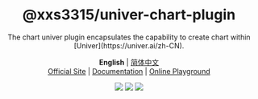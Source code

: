 <div align="center">
  <h1>@xxs3315/univer-chart-plugin</h1>
</div>

<div align="center">
The chart univer plugin encapsulates the capability to create chart within [Univer](https://univer.ai/zh-CN).
</div>

<div align="center">

**English** | [简体中文][readme-zh-link] <br />
[Official Site][official-site-link] | [Documentation][documentation-link] | [Online Playground][playground-link]

[![][github-license-shield]][github-license-link]
[![][npm-version-shield]][npm-version-link]
[![][language-shield]][language-link]

</div>


<!-- Links -->
[github-license-shield]: https://img.shields.io/github/license/xxs3315/univer-chart-plugin?style=flat-square
[github-license-link]: ./LICENSE
[npm-version-shield]: https://img.shields.io/npm/v/@xxs3315/univer-chart-plugin.svg?style=flat-square
[npm-version-link]: https://www.npmjs.com/package/@xxs3315/univer-chart-plugin
[language-shield]: https://img.shields.io/badge/language-TypeScript-red.svg?style=flat-square
[language-link]: https://www.typescriptlang.org/

[official-site-link]: https://github.com/xxs3315/univer-chart-plugin
[documentation-link]: https://github.com/xxs3315/univer-chart-plugin
[playground-link]: https://stackblitz.com/~/github.com/xxs3315/univer-chart-plugin

[readme-en-link]: ./README.md
[readme-zh-link]: ./README.zh-CN.md
